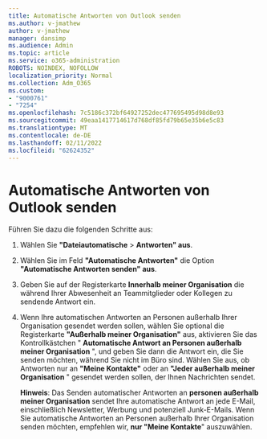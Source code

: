 ```yaml
---
title: Automatische Antworten von Outlook senden
ms.author: v-jmathew
author: v-jmathew
manager: dansimp
ms.audience: Admin
ms.topic: article
ms.service: o365-administration
ROBOTS: NOINDEX, NOFOLLOW
localization_priority: Normal
ms.collection: Adm_O365
ms.custom:
- "9000761"
- "7254"
ms.openlocfilehash: 7c5186c372bf64927252dec477695495d98d8e93
ms.sourcegitcommit: 49eaa1417714617d768df85fd79b65e35b6e5c83
ms.translationtype: MT
ms.contentlocale: de-DE
ms.lasthandoff: 02/11/2022
ms.locfileid: "62624352"
---
```

# <a name="send-automatic-replies-from-outlook"></a>Automatische Antworten von Outlook senden

Führen Sie dazu die folgenden Schritte aus:

1. Wählen Sie **"Dateiautomatische** >  **Antworten" aus**.
2. Wählen Sie im Feld **"Automatische Antworten"** die Option **"Automatische Antworten senden" aus**.
3. Geben Sie auf der Registerkarte **Innerhalb meiner Organisation** die während Ihrer Abwesenheit an Teammitglieder oder Kollegen zu sendende Antwort ein.
4. Wenn Ihre automatischen Antworten an Personen außerhalb Ihrer Organisation gesendet werden sollen, wählen Sie optional die Registerkarte **"Außerhalb meiner Organisation"** aus, aktivieren Sie das Kontrollkästchen " **Automatische Antwort an Personen außerhalb meiner Organisation** ", und geben Sie dann die Antwort ein, die Sie senden möchten, während Sie nicht im Büro sind. Wählen Sie aus, ob Antworten nur an **"Meine Kontakte"** oder an **"Jeder außerhalb meiner Organisation** " gesendet werden sollen, der Ihnen Nachrichten sendet.

    **Hinweis**: Das Senden automatischer Antworten an **personen außerhalb meiner Organisation** sendet Ihre automatische Antwort an jede E-Mail, einschließlich Newsletter, Werbung und potenziell Junk-E-Mails. Wenn Sie automatische Antworten an Personen außerhalb Ihrer Organisation senden möchten, empfehlen wir, **nur "Meine Kontakte**" auszuwählen.
